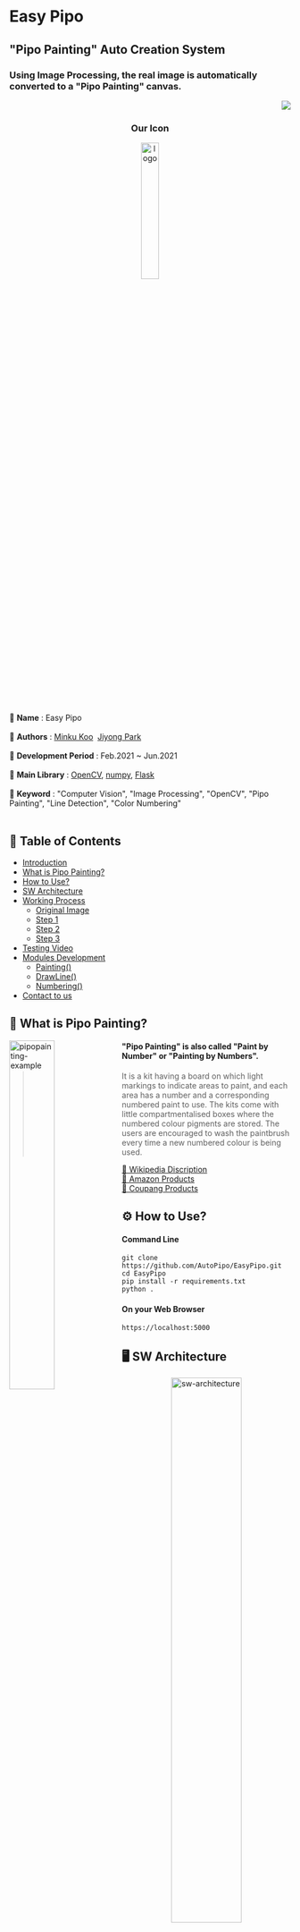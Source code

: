 # Easy Pipo
## "Pipo Painting" Auto Creation System
### Using Image Processing, the real image is automatically converted to a "Pipo Painting" canvas.   

<p align="right">
<a href="https://hits.seeyoufarm.com" ><img src="https://hits.seeyoufarm.com/api/count/incr/badge.svg?url=https%3A%2F%2Fgithub.com%2FAutoPipo%2FEasyPipo&count_bg=%23E27735&title_bg=%23474444&icon=&icon_color=%23E7E7E7&title=hits&edge_flat=true"/></a>
</p>

<h3 align="center">Our Icon</h3>
<p align="center">
  <img src="/about_project/logo.png" width="25%" title="logo" ></img>
</p><br>

📌 **Name** : Easy Pipo     <br><br>
📌 **Authors** :  [Minku Koo](https://github.com/Minku-Koo) &nbsp;[Jiyong Park](https://github.com/Ji-yong219)      <br><br>
📌 **Development Period** : Feb.2021 ~ Jun.2021     <br><br>
📌 **Main Library** : [OpenCV](https://docs.opencv.org/master/), [numpy](https://numpy.org/doc/), [Flask](https://flask.palletsprojects.com/en/2.0.x/)     <br><br>
📌 **Keyword** : "Computer Vision", "Image Processing", "OpenCV", "Pipo Painting", "Line Detection", "Color Numbering"       <br><br>

## 📃 Table of Contents
- [Introduction](#pipo-painting-auto-creation-system)
- [What is Pipo Painting?](#-what-is-pipo-painting)    
- [How to Use?](#-how-to-use)   
- [SW Architecture](#-sw-architecture)    
- [Working Process](#-working-process)    
  * [Original Image](#original-image)     
  * [Step 1](#step-1-color-clustering-8-16-32-colors)    
  * [Step 2](#step-2-select-appropriate-number-of-colors-and-line-drawing)     
  * [Step 3](#step-3-remove-noise-line-and-set-color-numbering-color-label-included-or-not)     
- [Testing Video](#-testing-video)
- [Modules Development](#-modules-development)    
  + [Painting()](#-painting)
  + [DrawLine()](#-drawline)
  + [Numbering()](#-numbering)
- [Contact to us](#-contact-to-us)    

## 🤔 What is Pipo Painting?
<img src="/about_project/pipo-example.jpg" width="40%" title="pipopainting-example" style="float: left" ></img>    

#### "Pipo Painting" is also called "Paint by Number" or "Painting by Numbers".    

> It is a kit having a board on which light markings to indicate areas to paint, and each area has a number and a corresponding numbered paint to use. 
> The kits come with little compartmentalised boxes where the numbered colour pigments are stored. 
> The users are encouraged to wash the paintbrush every time a new numbered colour is being used.


[🔗 Wikipedia Discription](https://en.wikipedia.org/wiki/Paint_by_number)   
[🔗 Amazon Products](https://www.amazon.com/Pipo-Painting/s?k=Pipo+Painting)   
[🔗 Coupang Products](https://www.coupang.com/np/search?q=%ED%94%BC%ED%8F%AC%ED%8E%98%EC%9D%B8%ED%8C%85&channel=relate)     

## ⚙ How to Use?

#### Command Line
```
git clone https://github.com/AutoPipo/EasyPipo.git
cd EasyPipo
pip install -r requirements.txt
python .
```

#### On your Web Browser
```
https://localhost:5000
```
## 🖥 SW Architecture
<p align="center">
  <img src="/about_project/SW Architecture.png" width="50%" title="sw-architecture"></img>
</p>


## 💡 Working Process

<h3  align="center">Original Image</h3>
<p align="center">
  <img src="/about_project/test-image/lala.jpg" width="50%" title="original"></img>
</p>

<h3 align="center" >Step 1. Color Clustering (8, 16, 32 Colors)</h3>
<!--<h3  align="center">8 Colors&nbsp;&nbsp;&nbsp;&nbsp;&nbsp;&nbsp;&nbsp;&nbsp;&nbsp;&nbsp;&nbsp;/&nbsp;&nbsp;&nbsp;&nbsp;&nbsp;&nbsp;&nbsp;&nbsp;&nbsp;&nbsp;&nbsp;
  16 Colors&nbsp;&nbsp;&nbsp;&nbsp;&nbsp;&nbsp;&nbsp;&nbsp;&nbsp;&nbsp;&nbsp;/&nbsp;&nbsp;&nbsp;&nbsp;&nbsp;&nbsp;&nbsp;&nbsp;&nbsp;&nbsp;&nbsp;
  32 Colors
</h3>-->
<p align="center">
  <img src="/about_project/test-image/lala-color-8.jpg" width="30%" title="8 colors" ></img>
  <img src="/about_project/test-image/lala-color-16.jpg" width="30%" title="16 colors"></img>
  <img src="/about_project/test-image/lala-color-32.jpg" width="30%" title="32 colors"></img>
</p>

<h3 align="center" >Step 2. Select appropriate number of colors and Line Drawing</h3>
<p align="center">
  <img src="/about_project/test-image/lala-lainedraw.jpg" width="50%" title="line drawing"></img>
</p>

<h3 align="center" >Step 3. Remove noise line and Set Color Numbering (Color Label Included or Not)</h3>
<!--<h3  align="center">Color Label Included&nbsp;&nbsp;&nbsp;&nbsp;&nbsp;/&nbsp;&nbsp;&nbsp;&nbsp;&nbsp; Unincluded
</h3>-->
<p align="center">
  <img src="/about_project/test-image/lala-numbering-label.jpg" width="40%" title="numbering+label"></img>
  <img src="/about_project/test-image/lala-numbering.jpg" width="40%" title="numbering+non_label"></img>
</p>

<h3 align="center" >🔎 If it zoom in, you can see numbers</h3>
<p align="center">
  <img src="/about_project/test-image/lala-numbering-expand.jpg" width="50%" title="numbering-expand"></img>
</p>

## 📽 Testing Video
### You can see the Testing Video [here](https://www.youtube.com/watch?v=W1ty6_Ro2hw) (Youtube)


## 📚 Modules Development

### 📍 Painting()

> ***Painting()*** converts the image like a picture through reduce color.   
> Use Blurring and K-Means Clustering.   
> This is **step 1** of the [Working Steps](#-working-steps)     

```Python
    painting = Painting( "./imagePath/image.jpg")
    
    # Blurring
    blurImage = painting.blurring(  div = 8, 
                                    radius = 10, 
                                    sigmaColor =20, 
                                    medianValue=7)
    
    # Color K-Means Clustering
    clusteredImage = painting.colorClustering( blurImage, cluster = 16)
    
    expandedImage = imageExpand(clusteredImage, size = 4)
    
    # 확장된 이미지에서 변형된 색상을 군집화된 색상과 매칭
    similarMap = painting.expandImageColorMatch(expandedImage)
    # 군집화된 색상을 지정된 색상과 가장 비슷한 색상으로 매칭
    paintingMap = painting.getPaintingColorMap(similarMap)
```

### 📍 DrawLine()

> ***DrawLine()*** draw a line based on the color border.   
> Draw an arbitrary line at the edge of the image for apply Numbering()    
> This is **step 2** of the [Working Steps](#-working-steps)   

```Python
    # Input : Painted Image
    
    drawLine = DrawLine(image)
    lineMap = drawLine.getDrawLine()
    lineMap = drawLine.drawOutline(lineMap)
    
    # Output : Image drawn with lines
```

### 📍 Numbering()

> ***Numbering()*** input the color index number inside the line.     
> Find the contours and its hierarchy.     
> Extracts the color label, calculates the Incenter point, and input a color index number.     
> This is **step 3** of the [Working Steps](#-working-steps)     

```Python
    # Input : Image drawn with lines
    
    # get Color(RGB) dictionary, Color index dictionary from Painted image 
    colorNames, colors = getColorFromImage(image)
    # Extracts Color label from Painted Image
    img_lab, lab = getImgLabelFromImage(colors, image)
    # Extracts contours, hierarchy, thresh from Image drawn with lines
    contours, hierarchy, thresh = getContoursFromImage(lineMap)
    # Make White image same size with Image drawn with lines
    result_img = makeWhiteFromImage(lineMap)
    # Draw contouor borders and Color index on White image
    result_img = setColorNumberFromContours(result_img, 
                                              thresh, 
                                              contours, 
                                              hierarchy, 
                                              img_lab, 
                                              lab, 
                                              colorNames)
    # Draw Color label index on Result image
    result_img2 = setColorLabel(result_img.copy(), colorNames, colors)
    
    # Output : Pipo Painting Canvas Image
```

## 📧 Contact to us
- [Minku Koo](https://github.com/Minku-Koo) / corleone@kakao.com
- [Jiyong Park](https://github.com/Ji-yong219) / wldydslapjyy@naver.com 

